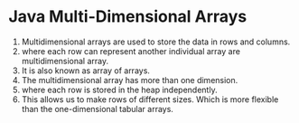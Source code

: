 # Java Multi-Dimensional Arrays
1. Multidimensional arrays are used to store the data in rows and columns.
2. where each row can represent another individual array are multidimensional array.
3. It is also known as array of arrays.
4. The multidimensional array has more than one dimension.
5. where each row is stored in the heap independently.
6. This allows us to make rows of different sizes. Which is more flexible than the one-dimensional tabular arrays.